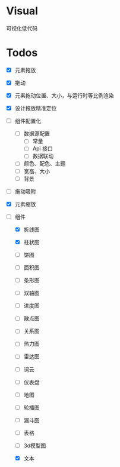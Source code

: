 # Visual

可视化低代码

# Todos

- [x] 元素拖放

- [x] 拖动

- [x] 元素拖动位置、大小，与运行时等比例渲染

- [x] 设计拖放精准定位

- [ ] 组件配置化

  - [ ] 数据源配置
    - [ ] 常量
    - [ ] Api 接口
    - [ ] 数据联动
  - [ ] 颜色、配色、主题
  - [ ] 宽高、大小
  - [ ] 背景

- [ ] 拖动吸附

- [x] 元素缩放

- [ ] 组件

  - [x] 折线图
  - [x] 柱状图
  - [ ] 饼图
  - [ ] 面积图
  - [ ] 条形图
  - [ ] 双轴图
  - [ ] 进度图
  - [ ] 散点图
  - [ ] 关系图
  - [ ] 热力图
  - [ ] 雷达图
  - [ ] 词云
  - [ ] 仪表盘
  - [ ] 地图
  - [ ] 轮播图
  - [ ] 漏斗图
  - [ ] 表格
  - [ ] 3d模型图
  - [x] 文本

  







